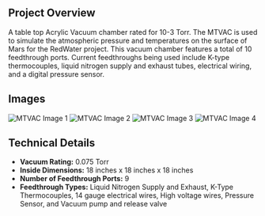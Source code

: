 ## Project Overview
A table top Acrylic Vacuum chamber rated for 10-3 Torr. The MTVAC is used to simulate the atmospheric pressure and temperatures on the surface of Mars for the RedWater project. This vacuum chamber features a total of 10 feedthrough ports. Current feedthroughs being used include K-type thermocouples, liquid nitrogen supply and exhaust tubes, electrical wiring, and a digital pressure sensor.

## Images
![MTVAC Image 1](/facilities/mtvac/icon.jpg)
![MTVAC Image 2](/facilities/mtvac/mtvac1.jpg)
![MTVAC Image 3](/facilities/mtvac/mtvac2.jpg)
![MTVAC Image 4](/facilities/mtvac/mtvac3.jpg)

## Technical Details
* **Vacuum Rating:** 0.075 Torr
* **Inside Dimensions:** 18 inches x 18 inches x 18 inches
* **Number of Feedthrough Ports:** 9
* **Feedthrough Types:** Liquid Nitrogen Supply and Exhaust, K-Type Thermocouples, 14 gauge electrical wires, High voltage wires, Pressure Sensor, and Vacuum pump and release valve